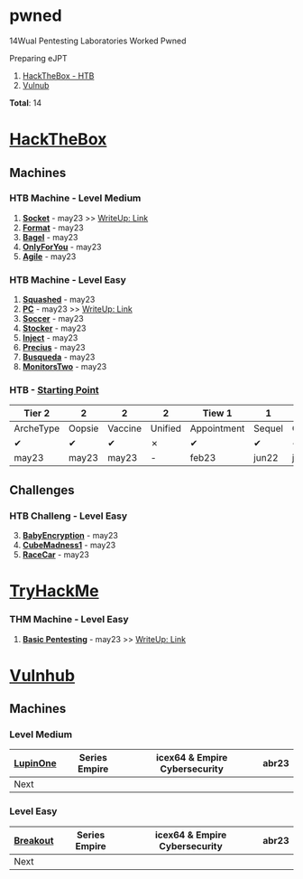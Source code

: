 # pwned
14Wual Pentesting Laboratories Worked Pwned

 Preparing eJPT

1. [HackTheBox - HTB](https://github.com/14wual/pwned/edit/main/README.md#hackthebox)
2. [Vulnub](https://github.com/14wual/pwned/edit/main/README.md#vulnhub)

**Total**: 14

# [HackTheBox](https://app.hackthebox.com/profile/923054)

## Machines

### HTB Machine - Level Medium

1. [**Socket**](https://www.hackthebox.com/achievement/machine/923054/535) - may23 >> [WriteUp: Link](https://github.com/14wual/pwned/tree/main/writeup/htb/Socket)
2. [**Format**](https://www.hackthebox.com/achievement/machine/923054/542) - may23
1. [**Bagel**](https://www.hackthebox.com/achievement/machine/923054/530) - may23
2. [**OnlyForYou**](https://www.hackthebox.com/achievement/machine/923054/540) - may23
3. [**Agile**](https://www.hackthebox.com/achievement/machine/923054/532) - may23

### HTB Machine - Level Easy

1. [**Squashed**](https://www.hackthebox.com/achievement/machine/923054/514) - may23
1. [**PC**](https://www.hackthebox.com/achievement/machine/923054/543) - may23 >> [WriteUp: Link](https://github.com/14wual/pwned/tree/main/writeup/htb/PC)
1. [**Soccer**](https://www.hackthebox.com/achievement/machine/923054/519) - may23
2. [**Stocker**](https://www.hackthebox.com/achievement/machine/923054/523) - may23
3. [**Inject**](https://www.hackthebox.com/achievement/machine/923054/533) - may23
4. [**Precius**](https://www.hackthebox.com/achievement/machine/923054/513) - may23
5. [**Busqueda**](https://www.hackthebox.com/achievement/machine/923054/537) - may23
6. [**MonitorsTwo**](https://www.hackthebox.com/achievement/machine/923054/539) - may23

### HTB - [Starting Point](https://app.hackthebox.com/starting-point)

|Tier 2|2|2|2|Tiew 1|1|1|1|Tier 0|0|0|0|0|
|-|-|-|-|-|-|-|-|-|-|-|-|-|
|ArcheType|Oopsie|Vaccine|Unified|Appointment|Sequel|Cocodrile|Responder|Three|Meouw|Fawn|Dancing|Redemeer|
|✔|✔|✔|✗|✔|✔|✔|✔|✔|✔|✔|✔|✔|
|may23|may23|may23|-|feb23|jun22|jun22|ab23|may23|may22|may22|may22|jun22|

## Challenges

### HTB Challeng - Level Easy

3. [**BabyEncryption**](https://www.hackthebox.com/achievement/challenge/923054/228) - may23
2. [**CubeMadness1**](https://www.hackthebox.com/achievement/challenge/923054/302) - may23
1. [**RaceCar**](https://www.hackthebox.com/achievement/challenge/923054/242) - may23

# [TryHackMe](https://tryhackme.com/p/14wual)

### THM Machine - Level Easy

1. [**Basic Pentesting**](https://tryhackme.com/room/basicpentestingjt) - may23 >> [WriteUp: Link](https://github.com/14wual/pwned/tree/main/writeup/thm/Cyborg)


# [Vulnhub](https://www.vulnhub.com/)

## Machines

### Level Medium

| [LupinOne](https://github.com/14wual/pwned/blob/main/vulnhub/es/LupinOne.md) | Series Empire | icex64 & Empire Cybersecurity | abr23 |
| ------------- | ------------- | ------------- | ------------- |
| Next | |  | | 

### Level Easy

| [Breakout](https://www.vulnhub.com/entry/empire-breakout,751/) | Series Empire | icex64 & Empire Cybersecurity | abr23 |
| ------------- | ------------- | ------------- | ------------- |
| Next | |  | | 
